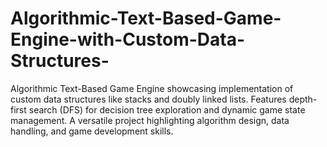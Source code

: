 # Algorithmic-Text-Based-Game-Engine-with-Custom-Data-Structures-
Algorithmic Text-Based Game Engine showcasing implementation of custom data structures like stacks and doubly linked lists. Features depth-first search (DFS) for decision tree exploration and dynamic game state management. A versatile project highlighting algorithm design, data handling, and game development skills.

